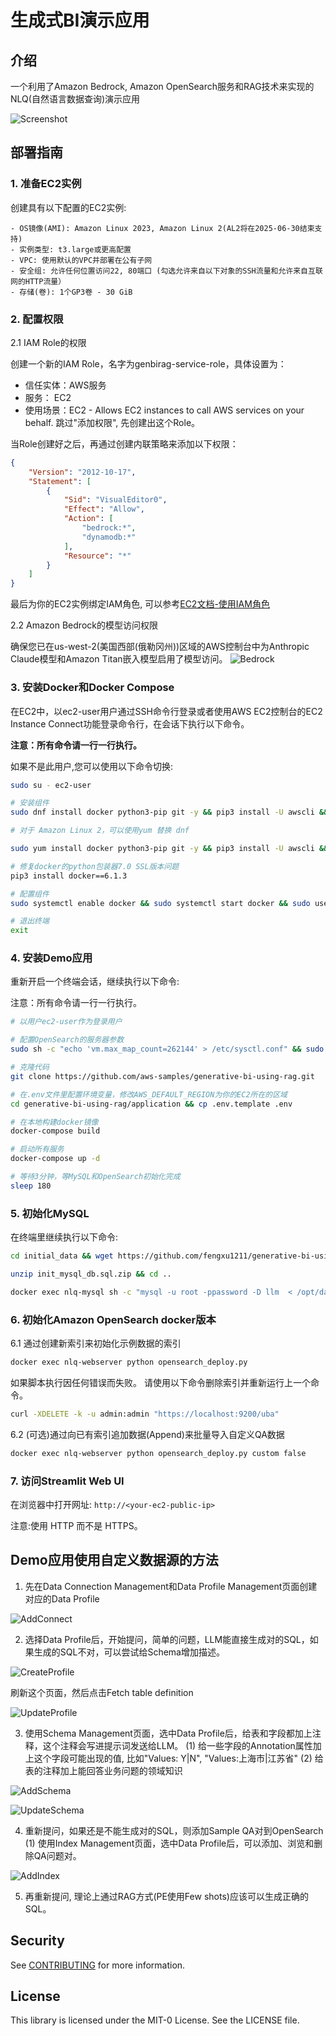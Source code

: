 # 生成式BI演示应用

## 介绍

一个利用了Amazon Bedrock, Amazon OpenSearch服务和RAG技术来实现的NLQ(自然语言数据查询)演示应用

![Screenshot](./assets/screenshot-genbi.png)

## 部署指南

### 1. 准备EC2实例
创建具有以下配置的EC2实例:

    - OS镜像(AMI): Amazon Linux 2023, Amazon Linux 2(AL2将在2025-06-30结束支持)
    - 实例类型: t3.large或更高配置
    - VPC: 使用默认的VPC并部署在公有子网
    - 安全组: 允许任何位置访问22, 80端口 (勾选允许来自以下对象的SSH流量和允许来自互联网的HTTP流量）
    - 存储(卷): 1个GP3卷 - 30 GiB

### 2. 配置权限

2.1 IAM Role的权限

创建一个新的IAM Role，名字为genbirag-service-role，具体设置为：
   - 信任实体：AWS服务
   - 服务： EC2
   - 使用场景：EC2 - Allows EC2 instances to call AWS services on your behalf.
跳过"添加权限", 先创建出这个Role。

当Role创建好之后，再通过创建内联策略来添加以下权限：
```json
{
    "Version": "2012-10-17",
    "Statement": [
        {
            "Sid": "VisualEditor0",
            "Effect": "Allow",
            "Action": [
                "bedrock:*",
                "dynamodb:*"
            ],
            "Resource": "*"
        }
    ]
}
```
最后为你的EC2实例绑定IAM角色, 可以参考[EC2文档-使用IAM角色](https://docs.aws.amazon.com/zh_cn/AWSEC2/latest/UserGuide/iam-roles-for-amazon-ec2.html#working-with-iam-roles)

2.2 Amazon Bedrock的模型访问权限

确保您已在us-west-2(美国西部(俄勒冈州))区域的AWS控制台中为Anthropic Claude模型和Amazon Titan嵌入模型启用了模型访问。
![Bedrock](assets/bedrock_model_access.png)

### 3. 安装Docker和Docker Compose
在EC2中，以ec2-user用户通过SSH命令行登录或者使用AWS EC2控制台的EC2 Instance Connect功能登录命令行，在会话下执行以下命令。

**注意：所有命令请一行一行执行。**

如果不是此用户,您可以使用以下命令切换:

```bash
sudo su - ec2-user
```

```bash
# 安装组件
sudo dnf install docker python3-pip git -y && pip3 install -U awscli && pip3 install docker-compose

# 对于 Amazon Linux 2，可以使用yum 替换 dnf

sudo yum install docker python3-pip git -y && pip3 install -U awscli && sudo pip3 install docker-compose

# 修复docker的python包装器7.0 SSL版本问题
pip3 install docker==6.1.3 

# 配置组件
sudo systemctl enable docker && sudo systemctl start docker && sudo usermod -aG docker $USER

# 退出终端
exit
```

### 4. 安装Demo应用

重新开启一个终端会话，继续执行以下命令:

注意：所有命令请一行一行执行。

```bash
# 以用户ec2-user作为登录用户

# 配置OpenSearch的服务器参数
sudo sh -c "echo 'vm.max_map_count=262144' > /etc/sysctl.conf" && sudo sysctl -p

# 克隆代码
git clone https://github.com/aws-samples/generative-bi-using-rag.git

# 在.env文件里配置环境变量，修改AWS_DEFAULT_REGION为你的EC2所在的区域
cd generative-bi-using-rag/application && cp .env.template .env 

# 在本地构建docker镜像
docker-compose build

# 启动所有服务
docker-compose up -d

# 等待3分钟，等MySQL和OpenSearch初始化完成
sleep 180
```

### 5. 初始化MySQL
在终端里继续执行以下命令:
```bash
cd initial_data && wget https://github.com/fengxu1211/generative-bi-using-rag/raw/demo_data/application/initial_data/init_mysql_db.sql.zip

unzip init_mysql_db.sql.zip && cd ..

docker exec nlq-mysql sh -c "mysql -u root -ppassword -D llm  < /opt/data/init_mysql_db.sql"
```

### 6. 初始化Amazon OpenSearch docker版本

6.1 通过创建新索引来初始化示例数据的索引
```bash
docker exec nlq-webserver python opensearch_deploy.py
```

如果脚本执行因任何错误而失败。 请使用以下命令删除索引并重新运行上一个命令。
```bash
curl -XDELETE -k -u admin:admin "https://localhost:9200/uba"
```

6.2 (可选)通过向已有索引追加数据(Append)来批量导入自定义QA数据
```bash
docker exec nlq-webserver python opensearch_deploy.py custom false
```

### 7. 访问Streamlit Web UI

在浏览器中打开网址: `http://<your-ec2-public-ip>` 

注意:使用 HTTP 而不是 HTTPS。

## Demo应用使用自定义数据源的方法
1. 先在Data Connection Management和Data Profile Management页面创建对应的Data Profile

![AddConnect](assets/add_database_connect.png)

2. 选择Data Profile后，开始提问，简单的问题，LLM能直接生成对的SQL，如果生成的SQL不对，可以尝试给Schema增加描述。

![CreateProfile](assets/create_data_profile.png)

刷新这个页面，然后点击Fetch table definition

![UpdateProfile](assets/update_data_profile.png)

3. 使用Schema Management页面，选中Data Profile后，给表和字段都加上注释，这个注释会写进提示词发送给LLM。
   (1) 给一些字段的Annotation属性加上这个字段可能出现的值, 比如"Values: Y|N", "Values:上海市|江苏省"
   (2) 给表的注释加上能回答业务问题的领域知识

![AddSchema](assets/add_schema_management.png)


![UpdateSchema](assets/update_schema_management.png)

4. 重新提问，如果还是不能生成对的SQL，则添加Sample QA对到OpenSearch
   (1) 使用Index Management页面，选中Data Profile后，可以添加、浏览和删除QA问题对。

![AddIndex](assets/add_index_sample.png) 
   
5. 再重新提问, 理论上通过RAG方式(PE使用Few shots)应该可以生成正确的SQL。

## Security

See [CONTRIBUTING](CONTRIBUTING.md#security-issue-notifications) for more information.

## License

This library is licensed under the MIT-0 License. See the LICENSE file.
